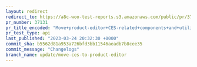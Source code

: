 ```yaml
---
layout: redirect
redirect_to: https://a8c-woo-test-reports.s3.amazonaws.com/public/pr/37131/api/index.html
pr_number: 37131
pr_title_encoded: "Move+product-editor+CES-related+components+and+utilities"
pr_test_type: api
last_published: "2023-03-24 20:32:30 +0000"
commit_sha: b5562d81a953a726bfd3bb11546aeadb7b8cee35
commit_message: "Changelogs"
branch_name: update/move-ces-to-product-editor
---
```

